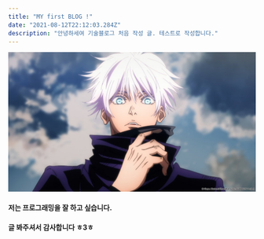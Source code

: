```yaml
---
title: "MY first BLOG !"
date: "2021-08-12T22:12:03.284Z"
description: "안녕하세여 기술블로그 처음 작성 글. 테스트로 작성합니다."
---
```



<img src="gojo.jpg" alt=" *꧁고죠 사토루꧂*" >

<br>


#### 저는 프로그래밍을 잘 하고 싶습니다.
#### 글 봐주셔서 감사합니다 ㅎ3ㅎ

